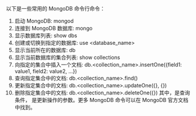 以下是一些常用的 MongoDB 命令行命令：
1. 启动 MongoDB:
mongod
2. 连接到 MongoDB 数据库:
mongo
3. 显示数据库列表:
show dbs
4. 创建或切换到指定的数据库:
use <database_name>
5. 显示当前所在的数据库:
db
6. 显示当前数据库的集合列表:
show collections
7. 向指定的集合中插入一个文档:
db.<collection_name>.insertOne({field1: value1, field2: value2, ...})
8. 查询指定集合中的文档:
db.<collection_name>.find()
9. 更新指定集合中的文档:
db.<collection_name>.updateOne({<query>}, {<update>})
10. 删除指定集合中的文档:
db.<collection_name>.deleteOne({<query>})
其中，<query>是查询条件，<update> 是更新操作的参数。更多 MongoDB 命令可以在 MongoDB 官方文档中找到。
